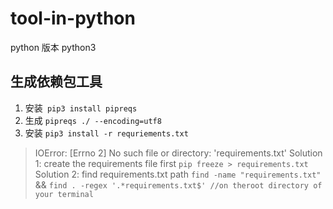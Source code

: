 # tool-in-python

python 版本 python3

## 生成依赖包工具 
1. 安装` pip3 install pipreqs`
2. 生成 `pipreqs ./ --encoding=utf8`
3. 安装 `pip3 install -r requriements.txt`
  > IOError: [Errno 2] No such file or directory: 'requirements.txt' 
  > Solution 1: create the requirements file first `pip freeze > requirements.txt`
  > Solution 2: find requirements.txt path `find -name "requirements.txt"` && `find . -regex '.*requirements.txt$' //on theroot directory of your terminal`
